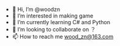 - 👋 Hi, I’m @woodzn
- 👀 I’m interested in making game
- 🌱 I’m currently learning C# and Python
- 💞️ I’m looking to collaborate on ？
- 📫 How to reach me wood_zn@163.com

<!---
woodzn/woodzn is a ✨ special ✨ repository because its `README.md` (this file) appears on your GitHub profile.
You can click the Preview link to take a look at your changes.
--->
